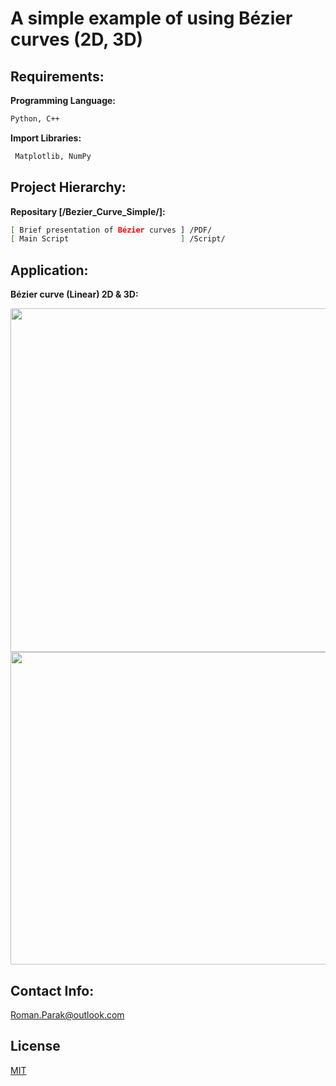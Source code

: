 # A simple example of using Bézier curves (2D, 3D)

## Requirements:

**Programming Language:**

```bash
Python, C++
```

**Import Libraries:**
```bash
 Matplotlib, NumPy
```

## Project Hierarchy:

**Repositary [/Bezier_Curve_Simple/]:**
```bash
[ Brief presentation of Bézier curves ] /PDF/
[ Main Script                         ] /Script/
```

## Application:

**Bézier curve (Linear) 2D & 3D:**

<p align="center">
<img src="https://github.com/rparak/Bezier_Curve_Simple/blob/main/images/1_2d.png" width="700" height="550">
 <img src="https://github.com/rparak/Bezier_Curve_Simple/blob/main/images/1_3d.png" width="800" height="500">
</p>

## Contact Info:
Roman.Parak@outlook.com

## License
[MIT](https://choosealicense.com/licenses/mit/)
